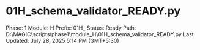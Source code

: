 # 01H_schema_validator_READY.py

Phase: 1
Module: H
Prefix: 01H_
Status: Ready
Path: D:\MAGIC\scripts\phase1\module_H\01H_schema_validator_READY.py
Last Updated: July 28, 2025 5:14 PM (GMT+5:30)